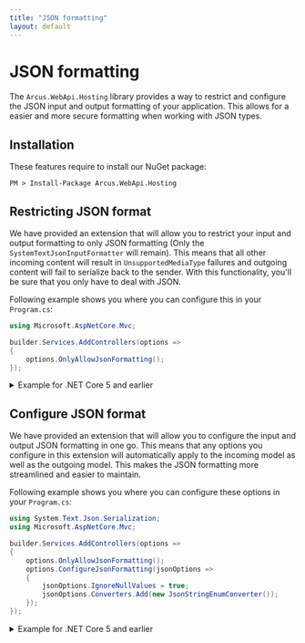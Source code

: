 ```yaml
---
title: "JSON formatting"
layout: default
---
```


# JSON formatting
The `Arcus.WebApi.Hosting` library provides a way to restrict and configure the JSON input and output formatting of your application.
This allows for a easier and more secure formatting when working with JSON types.

## Installation
These features require to install our NuGet package:

```shell
PM > Install-Package Arcus.WebApi.Hosting
```

## Restricting JSON format
We have provided an extension that will allow you to restrict your input and output formatting to only JSON formatting (Only the `SystemTextJsonInputFormatter` will remain). This means that all other incoming content will result in `UnsupportedMediaType` failures and outgoing content will fail to serialize back to the sender. With this functionality, you'll be sure that you only have to deal with JSON.

Following example shows you where you can configure this in your `Program.cs`:

```csharp
using Microsoft.AspNetCore.Mvc;

builder.Services.AddControllers(options =>
{
    options.OnlyAllowJsonFormatting();
});
```

<details>
  <summary>Example for .NET Core 5 and earlier</summary>
    
```csharp
using Microsoft.AspNetCore.Mvc;
using Microsoft.Extensions.DependencyInjection;

public class Startup
{
    public void ConfigureServices(IServiceCollection services)
    {
        services.AddMvc(mvcOptions => mvcOptions.OnlyAllowJsonFormatting());
    }
}
```
</details>
    
## Configure JSON format
We have provided an extension that will allow you to configure the input and output JSON formatting in one go. This means that any options you configure in this extension will automatically apply to the incoming model as well as the outgoing model. This makes the JSON formatting more streamlined and easier to maintain.

Following example shows you where you can configure these options in your `Program.cs`:

```csharp
using System.Text.Json.Serialization;
using Microsoft.AspNetCore.Mvc;

builder.Services.AddControllers(options =>
{
    options.OnlyAllowJsonFormatting();
    options.ConfigureJsonFormatting(jsonOptions =>
    {
        jsonOptions.IgnoreNullValues = true;
        jsonOptions.Converters.Add(new JsonStringEnumConverter());
    });
});
```
    
<details>
  <summary>Example for .NET Core 5 and earlier</summary>
    
```csharp
using System.Text.Json.Serialization;
using Microsoft.AspNetCore.Mvc;
using Microsoft.Extensions.DependencyInjection;

public class Startup
{
    public void ConfigureServices(IServiceCollection services)
    {
        services.AddMvc(mvcOptions => mvcOptions.ConfigureJsonFormatting(jsonOptions =>
        {
            jsonOptions.IgnoreNullValues = true;
            jsonOptions.Converters.Add(new JsonStringEnumConverter());
        }));
    }
}
```
    
</details>
